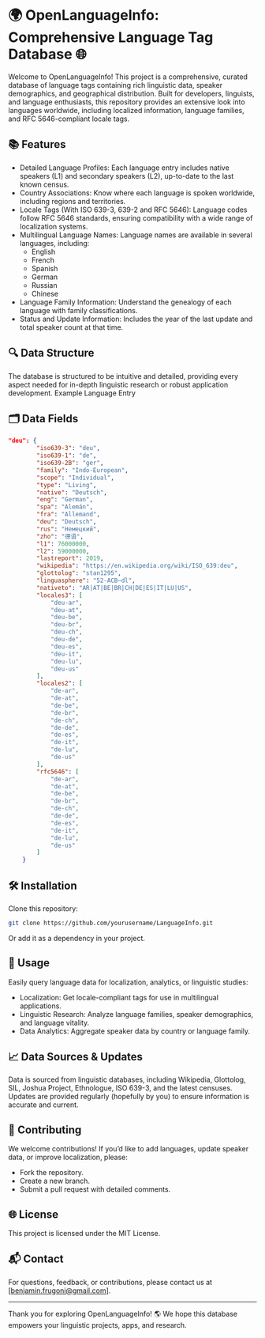 # 🌍 OpenLanguageInfo: Comprehensive Language Tag Database 🌐

Welcome to OpenLanguageInfo! This project is a comprehensive, curated database of language tags containing rich linguistic data, speaker demographics, and geographical distribution. Built for developers, linguists, and language enthusiasts, this repository provides an extensive look into languages worldwide, including localized information, language families, and RFC 5646-compliant locale tags.

## 📚 Features
  * Detailed Language Profiles: Each language entry includes native speakers (L1) and secondary speakers (L2), up-to-date to the last known census.
  * Country Associations: Know where each language is spoken worldwide, including regions and territories.
  * Locale Tags (With ISO 639-3, 639-2 and RFC 5646): Language codes follow RFC 5646 standards, ensuring compatibility with a wide range of localization systems.
  * Multilingual Language Names: Language names are available in several languages, including:
       * English
       * French
       * Spanish
       * German
       * Russian
       * Chinese
  * Language Family Information: Understand the genealogy of each language with family classifications.
  * Status and Update Information: Includes the year of the last update and total speaker count at that time.

## 🔍 Data Structure

The database is structured to be intuitive and detailed, providing every aspect needed for in-depth linguistic research or robust application development.
Example Language Entry

## 🗂️ Data Fields
```json
"deu": {
        "iso639-3": "deu",
        "iso639-1": "de",
        "iso639-2B": "ger",
        "family": "Indo-European",
        "scope": "Individual",
        "type": "Living",
        "native": "Deutsch",
        "eng": "German",
        "spa": "Alemán",
        "fra": "Allemand",
        "deu": "Deutsch",
        "rus": "Немецкий",
        "zho": "德语",
        "l1": 76000000,
        "l2": 59000000,
        "lastreport": 2019,
        "wikipedia": "https://en.wikipedia.org/wiki/ISO_639:deu",
        "glottolog": "stan1295",
        "linguasphere": "52-ACB–dl",
        "nativeto": "AR|AT|BE|BR|CH|DE|ES|IT|LU|US",
        "locales3": [
            "deu-ar",
            "deu-at",
            "deu-be",
            "deu-br",
            "deu-ch",
            "deu-de",
            "deu-es",
            "deu-it",
            "deu-lu",
            "deu-us"
        ],
        "locales2": [
            "de-ar",
            "de-at",
            "de-be",
            "de-br",
            "de-ch",
            "de-de",
            "de-es",
            "de-it",
            "de-lu",
            "de-us"
        ],
        "rfc5646": [
            "de-ar",
            "de-at",
            "de-be",
            "de-br",
            "de-ch",
            "de-de",
            "de-es",
            "de-it",
            "de-lu",
            "de-us"
        ]
    }
```

## 🛠️ Installation

Clone this repository:

```bash
git clone https://github.com/yourusername/LanguageInfo.git
```
Or add it as a dependency in your project.

## 🚀 Usage

Easily query language data for localization, analytics, or linguistic studies:

   * Localization: Get locale-compliant tags for use in multilingual applications.
   * Linguistic Research: Analyze language families, speaker demographics, and language vitality.
   * Data Analytics: Aggregate speaker data by country or language family.

## 📈 Data Sources & Updates

Data is sourced from linguistic databases, including Wikipedia, Glottolog, SIL, Joshua Project, Ethnologue, ISO 639-3, and the latest censuses. Updates are provided regularly (hopefully by you) to ensure information is accurate and current.

## 🤝 Contributing

We welcome contributions! If you’d like to add languages, update speaker data, or improve localization, please:
  * Fork the repository.
  * Create a new branch.
  * Submit a pull request with detailed comments.

## 🌐 License

This project is licensed under the MIT License.

## 📬 Contact

For questions, feedback, or contributions, please contact us at [benjamin.frugoni@gmail.com].

---

Thank you for exploring OpenLanguageInfo! 🌎 We hope this database empowers your linguistic projects, apps, and research.
